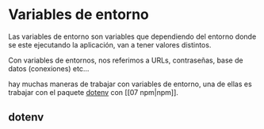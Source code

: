 
# Variables de entorno
Las variables de entorno son variables que dependiendo del entorno donde se este ejecutando la aplicación, van a tener valores distintos.

Con variables de entornos, nos referimos a URLs, contraseñas, base de datos (conexiones) etc... 

hay muchas maneras de trabajar con variables de entorno, una de ellas es trabajar con el paquete [dotenv](https://www.npmjs.com/package/dotenv) con [[07 npm|npm]].

## dotenv

